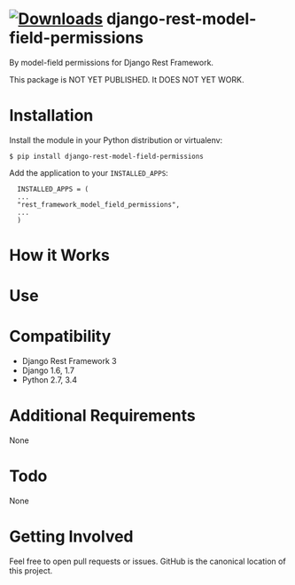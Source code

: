 [![Downloads](https://pypip.in/download/django-rest-model-field-permissions/badge.svg)](https://pypi.python.org/pypi/django-rest-model-field-permissions/)
django-rest-model-field-permissions
=============

By model-field permissions for Django Rest Framework.

This package is NOT YET PUBLISHED. It DOES NOT YET WORK.

Installation
===============

Install the module in your Python distribution or virtualenv:

    $ pip install django-rest-model-field-permissions

Add the application to your `INSTALLED_APPS`:

```
  INSTALLED_APPS = (
  ...
  "rest_framework_model_field_permissions",
  ...
  )
```

How it Works
============


Use
===


Compatibility
=============

* Django Rest Framework 3
* Django 1.6, 1.7
* Python 2.7, 3.4

Additional Requirements
=======================

None

Todo
====

None

Getting Involved
================

Feel free to open pull requests or issues. GitHub is the canonical location of this project.
